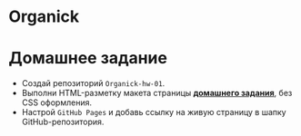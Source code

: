 # Organick
# Домашнее задание

- Создай репозиторий `Organick-hw-01`.
- Выполни HTML-разметку макета страницы
  [**домашнего задания**](<https://www.figma.com/file/lEGVioSUHcvgqfeYIoubJA/Agriculture-Webflow-Website-Template-(Community)?type=design&node-id=2%3A14373&mode=design&t=4DxSQSyvNulmgkIO-1>),
  без CSS оформления.
- Настрой `GitHub Pages` и добавь ссылку на живую страницу в шапку
  GitHub-репозитория.